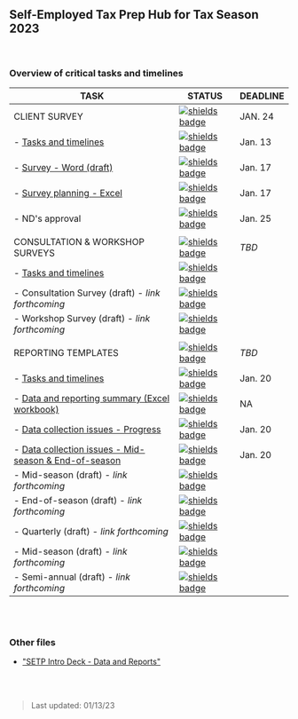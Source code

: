 
<br>
<br>

## Self-Employed Tax Prep Hub for Tax Season 2023

<br> 

### Overview of critical tasks and timelines

| **TASK**                                                                                                                                                                                                                                 | **STATUS**                                                                                 | **DEADLINE** |
|------------------------------------------------------------------------------------------------------------------------------------------------------------------------------------------------------------------------------------------|--------------------------------------------------------------------------------------------|--------------|
| CLIENT SURVEY                                                                                                                                                                                                                            | [![shields badge](https://img.shields.io/badge/in%20progress-aqua?style=for-the-badge)]()  | JAN. 24      |               
|  - [Tasks and timelines](https://nyco365.sharepoint.com/:w:/r/sites/OFE1/Shared%20Documents/Research/SETP/Data%20collection/NYC-SETP-client-survey-tasks-timelines-ts23.docx?d=w21c124ccc94746fdb9c91acebb050697&csf=1&web=1&e=of1JsP)   | [![shields badge](https://img.shields.io/badge/in%20progress-aqua.svg)]()                  | Jan. 13      |
|  - [Survey - Word (draft)](https://nyco365.sharepoint.com/:w:/r/sites/OFE1/Shared%20Documents/Research/SETP/Data%20collection/NYC%20SETP%20Client%20Survey%20-%20TS%2023.docx?d=w4da3a4c11d7f4acd93d18df8763ede1b&csf=1&web=1&e=0OK6gE)  | [![shields badge](https://img.shields.io/badge/in%20progress-aqua.svg)]()                  | Jan. 17      |              
|  - [Survey planning - Excel](https://nyco365.sharepoint.com/:w:/r/sites/OFE1/Shared%20Documents/Research/SETP/Data%20collection/NYC%20SETP%20Client%20Survey%20-%20TS%2023.docx?d=w4da3a4c11d7f4acd93d18df8763ede1b&csf=1&web=1&e=0OK6gE)| [![shields badge](https://img.shields.io/badge/in%20progress-aqua.svg)]()                  | Jan. 17      |
|  - ND's approval                                                                                                                                                                                                                         | [![shields badge](https://img.shields.io/badge/in%20progress-aqua.svg)]()                  | Jan. 25      |              
|                                                                                                                                                                                                                                          |                                                                                            |              |                                            
| CONSULTATION & WORKSHOP SURVEYS                                                                                                                                                                                                          | [![shields badge](https://img.shields.io/badge/not%20started-red?style=for-the-badge)]()   | *TBD*        |               
|  - [Tasks and timelines](https://nyco365.sharepoint.com/:w:/s/OFE1/EejA9VKWrIxFiQ0FHtMqFqgBaC0WcBfvO9cOQIczp5o_yg?e=52cCaq)                                                                                                              | [![shields badge](https://img.shields.io/badge/not%20started-red.svg)]()                   |              | 
|  - Consultation Survey (draft) - *link forthcoming*                                                                                                                                                                                      |  [![shields badge](https://img.shields.io/badge/not%20started-red.svg)]()                  |              |                
|  - Workshop Survey (draft) - *link forthcoming*                                                                                                                                                                                          | [![shields badge](https://img.shields.io/badge/not%20started-red.svg)]()                   |              |
|                                                                                                                                                                                                                                          |                                                                                            |              |                                            
| REPORTING TEMPLATES                                                                                                                                                                                                                      | [![shields badge](https://img.shields.io/badge/in%20progress-aqua?style=for-the-badge)]()  | *TBD*        |               
|  - [Tasks and timelines](https://nyco365.sharepoint.com/:w:/s/OFE1/EbgJ0_YviNBGnhHis1hXKAUB1JUL5tVudxw0bhWD8gPWJQ?e=FBw79r)                                                                                                              | [![shields badge](https://img.shields.io/badge/in%20progress-aqua.svg)]()                  |  Jan. 20     |
|  - [Data and reporting summary (Excel workbook)](https://nyco365.sharepoint.com/:x:/s/OFE1/ERYOOR1Sq6BApCiW8Pmo7ZkBeoNevTFGR8sl41Dl9VC7sw?e=2lEMjf)                                                                                      |  [![shields badge](https://img.shields.io/badge/in%20progress-aqua.svg)]()                 |  NA          |                
|  - [Data collection issues - Progress](https://nyco365.sharepoint.com/:w:/s/OFE1/EXLWKMYpM1hPlsYtRj3CWpMB9RiSJCfKtcUuN28doWABXg?e=2Kn49o)                                                                                                |  [![shields badge](https://img.shields.io/badge/in%20progress-aqua.svg)]()                 |  Jan. 20     |                
|  - [Data collection issues - Mid-season & End-of-season](https://nyco365.sharepoint.com/:w:/s/OFE1/EXRAmCBjmxFFis7U65NHlmYB6pP2grySY7m6W1L_mzIp_A?e=mHnEvS)                                                                              |  [![shields badge](https://img.shields.io/badge/in%20progress-aqua.svg)]()                 |  Jan. 20     |                
|  - Mid-season (draft) - *link forthcoming*                                                                                                                                                                                               | [![shields badge](https://img.shields.io/badge/not%20started-red.svg)]()                   |              |                 
|  - End-of-season (draft) - *link forthcoming*                                                                                                                                                                                            | [![shields badge](https://img.shields.io/badge/not%20started-red.svg)]()                   |              |                                                                                                        
|  - Quarterly (draft) - *link forthcoming*                                                                                                                                                                                                | [![shields badge](https://img.shields.io/badge/not%20started-red.svg)]()                   |              |                                                                                                        
|  - Mid-season (draft) - *link forthcoming*                                                                                                                                                                                               | [![shields badge](https://img.shields.io/badge/not%20started-red.svg)]()                   |              |                                                                                                       
|  - Semi-annual (draft) - *link forthcoming*                                                                                                                                                                                              | [![shields badge](https://img.shields.io/badge/not%20started-red.svg)]()                   |              |                                                                                                            


<br>
<br>

### Other files  

- ["SETP Intro Deck - Data and Reports"](https://nyco365.sharepoint.com/:p:/s/OFE1/EVJdFCP2P-FClyjntBpMkHgBzzpegCQns6Jr62iOFwROWA?e=omO1gj)

<br>
<br>  

> Last updated: 01/13/23
